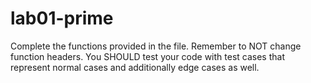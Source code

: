 # lab01-prime

Complete the functions provided in the file. Remember to NOT change function headers. You SHOULD test your code with test cases that represent normal cases and additionally edge cases as well.
